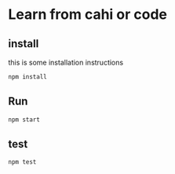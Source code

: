 # Learn from cahi or code

## install
this is some installation instructions
```bash
npm install
```

## Run
```bash
npm start
```

## test
```bash
npm test
```